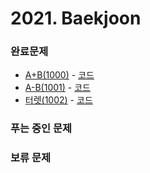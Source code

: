 # 2021. Baekjoon

### 완료문제 
* [A+B(1000)](https://www.acmicpc.net/problem/1000) - [코드](https://github.com/pointehd/Algorithm/blob/master/src/year2021/baekjoon/solution001/Main1000.java)
* [A-B(1001)](https://www.acmicpc.net/problem/1001) - [코드](https://github.com/pointehd/Algorithm/blob/master/src/year2021/baekjoon/solution001/Main1001.java)
* [터렛(1002)](https://www.acmicpc.net/problem/1002) - [코드](https://github.com/pointehd/Algorithm/blob/master/src/year2021/baekjoon/solution001/Main1002.java)

### 푸는 중인 문제 


### 보류 문제


